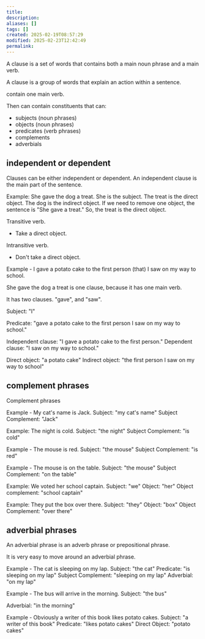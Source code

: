 ```yaml
---
title: 
description: 
aliases: []
tags: []
created: 2025-02-19T08:57:29
modified: 2025-02-23T12:42:49
permalink:
---
```


A clause is a set of words that contains both a main noun phrase and a main verb.





A clause is a group of words that explain an action within a sentence. 

contain one main verb.

Then can contain constituents that can:
- subjects (noun phrases)
- objects (noun phrases)
- predicates (verb phrases)
- complements
- adverbials

## independent or dependent

Clauses can be either independent or dependent. An independent clause is the main part of the sentence.



Example: She gave the dog a treat. She is the subject. The treat is the direct object. The dog is the indirect object. If we need to remove one object, the sentence is "She gave a treat." So, the treat is the direct object.

Transitive verb.
- Take a direct object.


Intransitive verb.
- Don't take a direct object.

Example - I gave a potato cake to the first person (that) I saw on my way to school.

She gave the dog a treat is one clause, because it has one main verb.

It has two clauses. "gave", and "saw".

Subject: "I"

Predicate: "gave a potato cake to the first person I saw on my way to school."

Independent clause: "I gave a potato cake to the first person."
Dependent clause: "I saw on my way to school."

Direct object: "a potato cake"
Indirect object: "the first person I saw on my way to school"

## complement phrases

Complement phrases 

Example - My cat's name is Jack.
Subject: "my cat's name"
Subject Complement: "Jack"

Example: The night is cold.
Subject: "the night"
Subject Complement: "is cold"

Example - The mouse is red.
Subject: "the mouse"
Subject Complement: "is red"

Example - The mouse is on the table.
Subject: "the mouse"
Subject Complement: "on the table"

Example: We voted her school captain.
Subject: "we"
Object: "her"
Object complement: "school captain"

Example: They put the box over there.
Subject: "they"
Object: "box"
Object Complement: "over there"

## adverbial phrases

An adverbial phrase is an adverb phrase or prepositional phrase.

It is very easy to move around an adverbial phrase.

Example - The cat is sleeping on my lap.
Subject: "the cat"
Predicate: "is sleeping on my lap"
Subject Complement: "sleeping on my lap"
Adverbial: "on my lap"

Example - The bus will arrive in the morning.
Subject: "the bus"

Adverbial: "in the morning"


Example - Obviously a writer of this book likes potato cakes.
Subject: "a writer of this book"
Predicate: "likes potato cakes"
Direct Object: "potato cakes"
